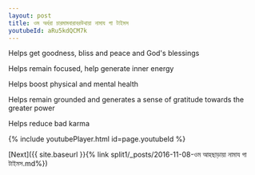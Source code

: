 ```yaml
---
layout: post
title: ওম অর্ধরা চারমামবারাবরউথায়া নামায গা টাইমস
youtubeId: aRu5kdQCM7k
---
```

 
 
Helps get goodness, bliss and peace and God's blessings
 
Helps remain focused, help generate inner energy 
 
Helps boost physical and mental health 
 
Helps remain grounded and generates a sense of gratitude towards the greater power 
 
Helps reduce bad karma
 
 
 
 


{% include youtubePlayer.html id=page.youtubeId %}
 
[Next]({{ site.baseurl }}{% link  split1/_posts/2016-11-08-ওম আহছাড়ায়া নামায গা টাইমস.md%})
 
